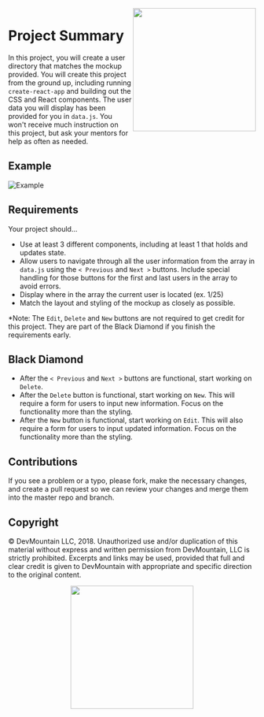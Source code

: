 <img src="https://s3.amazonaws.com/devmountain/readme-logo.png" width="250" align="right">

# Project Summary

In this project, you will create a user directory that matches the mockup provided. You will create this project from the ground up, including running `create-react-app` and building out the CSS and React components. The user data you will display has been provided for you in `data.js`. You won't receive much instruction on this project, but ask your mentors for help as often as needed.

## Example

![Example](https://github.com/DevMountain/react-i-ii-afternoon/blob/master/mockup.jpeg?raw=true)

## Requirements

Your project should...

- Use at least 3 different components, including at least 1 that holds and updates state.
- Allow users to navigate through all the user information from the array in `data.js` using the `< Previous` and `Next >` buttons. Include special handling for those buttons for the first and last users in the array to avoid errors.
- Display where in the array the current user is located (ex. 1/25)
- Match the layout and styling of the mockup as closely as possible.

\*Note: The `Edit`, `Delete` and `New` buttons are not required to get credit for this project. They are part of the Black Diamond if you finish the requirements early.

## Black Diamond

- After the `< Previous` and `Next >` buttons are functional, start working on `Delete`.
- After the `Delete` button is functional, start working on `New`. This will require a form for users to input new information. Focus on the functionality more than the styling.
- After the `New` button is functional, start working on `Edit`. This will also require a form for users to input updated information. Focus on the functionality more than the styling.

## Contributions

If you see a problem or a typo, please fork, make the necessary changes, and create a pull request so we can review your changes and merge them into the master repo and branch.

## Copyright

© DevMountain LLC, 2018. Unauthorized use and/or duplication of this material without express and written permission from DevMountain, LLC is strictly prohibited. Excerpts and links may be used, provided that full and clear credit is given to DevMountain with appropriate and specific direction to the original content.

<p align="center">
<img src="https://s3.amazonaws.com/devmountain/readme-logo.png" width="250">
</p>